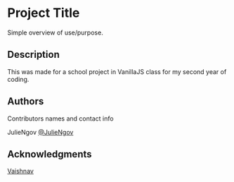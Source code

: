 # Project Title

Simple overview of use/purpose.

## Description

This was made for a school project in VanillaJS class for my second year of coding.

## Authors

Contributors names and contact info

JulieNgov [@JulieNgov](https://www.linkedin.com/in/julie-ngov-5720a5267/)

## Acknowledgments

[Vaishnav](https://dev.to/vaishnavs/storing-theme-state-in-localstorage-ee5)
